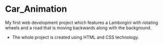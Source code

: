 # Car_Animation

My first web development project which features a Lamborgini with rotating wheels and a road that is moving backwards along with the background.
- The whole project is created using HTML and CSS technology.
